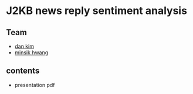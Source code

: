# J2KB news reply sentiment analysis

## Team

- [dan kim](https://github.com/xoxwgys56)
- [minsik hwang](https://github.com)

## contents

- presentation pdf
